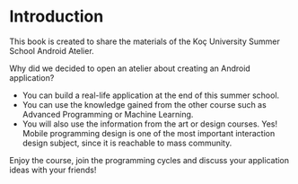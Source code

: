 # Introduction

This book is created to share the materials of the Koç University Summer School Android Atelier.

Why did we decided to open an atelier about creating an Android application?

* You can build a real-life application at the end of this summer school.
* You can use the knowledge gained from the other course such as Advanced Programming or Machine Learning.
* You will also use the information from the art or design courses. Yes! Mobile programming design is one of the most important interaction design subject, since it is reachable to mass community.

Enjoy the course, join the programming cycles and discuss your application ideas with your friends!

